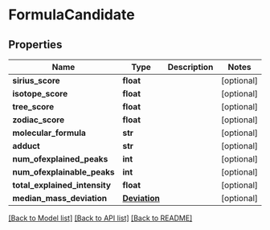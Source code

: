# FormulaCandidate

## Properties
Name | Type | Description | Notes
------------ | ------------- | ------------- | -------------
**sirius_score** | **float** |  | [optional] 
**isotope_score** | **float** |  | [optional] 
**tree_score** | **float** |  | [optional] 
**zodiac_score** | **float** |  | [optional] 
**molecular_formula** | **str** |  | [optional] 
**adduct** | **str** |  | [optional] 
**num_ofexplained_peaks** | **int** |  | [optional] 
**num_ofexplainable_peaks** | **int** |  | [optional] 
**total_explained_intensity** | **float** |  | [optional] 
**median_mass_deviation** | [**Deviation**](Deviation.md) |  | [optional] 

[[Back to Model list]](../README.md#documentation-for-models) [[Back to API list]](../README.md#documentation-for-api-endpoints) [[Back to README]](../README.md)

